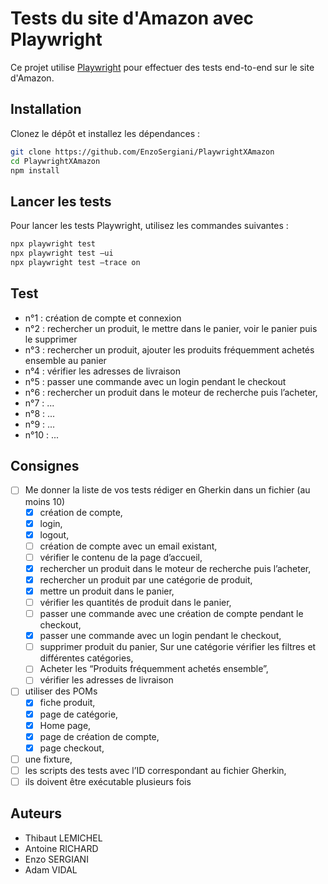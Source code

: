 # Tests du site d'Amazon avec Playwright

Ce projet utilise [Playwright](https://playwright.dev/) pour effectuer des tests end-to-end sur le site d'Amazon.

## Installation

Clonez le dépôt et installez les dépendances :

```sh
git clone https://github.com/EnzoSergiani/PlaywrightXAmazon
cd PlaywrightXAmazon
npm install
```

## Lancer les tests

Pour lancer les tests Playwright, utilisez les commandes suivantes :

```sh
npx playwright test
npx playwright test –ui
npx playwright test –trace on
```

## Test

- n°1 : création de compte et connexion
- n°2 : rechercher un produit, le mettre dans le panier, voir le panier puis le supprimer
- n°3 : rechercher un produit, ajouter les produits fréquemment achetés ensemble au panier
- n°4 : vérifier les adresses de livraison
- n°5 : passer une commande avec un login pendant le checkout
- n°6 : rechercher un produit dans le moteur de recherche puis l’acheter,
- n°7 : ...
- n°8 : ...
- n°9 : ...
- n°10 : ...

## Consignes

- [ ] Me donner la liste de vos tests rédiger en Gherkin dans un fichier (au moins 10)
  - [x] création de compte,
  - [x] login,
  - [x] logout,
  - [ ] création de compte avec un email existant,
  - [ ] vérifier le contenu de la page d’accueil,
  - [x] rechercher un produit dans le moteur de recherche puis l’acheter,
  - [x] rechercher un produit par une catégorie de produit,
  - [x] mettre un produit dans le panier,
  - [ ] vérifier les quantités de produit dans le panier,
  - [ ] passer une commande avec une création de compte pendant le checkout,
  - [x] passer une commande avec un login pendant le checkout,
  - [ ] supprimer produit du panier, Sur une catégorie vérifier les filtres et différentes catégories,
  - [ ] Acheter les “Produits fréquemment achetés ensemble”,
  - [ ] vérifier les adresses de livraison
- [ ] utiliser des POMs
  - [x] fiche produit,
  - [x] page de catégorie,
  - [x] Home page,
  - [x] page de création de compte,
  - [x] page checkout,
- [ ] une fixture,
- [ ] les scripts des tests avec l’ID correspondant au fichier Gherkin,
- [ ] ils doivent être exécutable plusieurs fois

## Auteurs

- Thibaut LEMICHEL
- Antoine RICHARD
- Enzo SERGIANI
- Adam VIDAL
